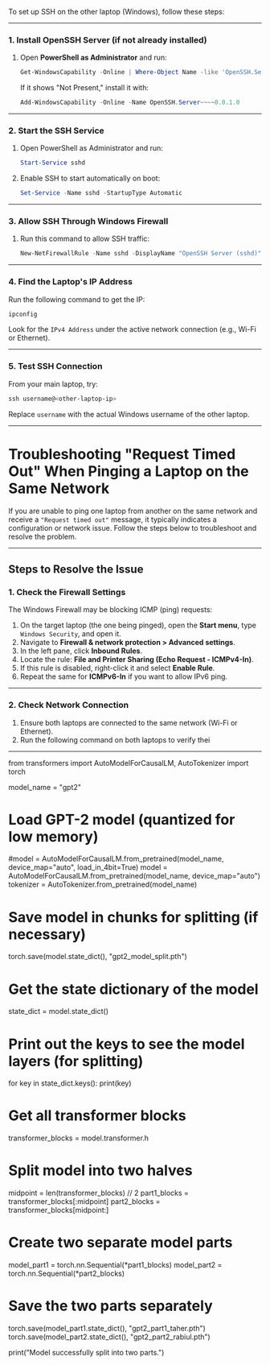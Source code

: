 To set up SSH on the other laptop (Windows), follow these steps:

---

### **1. Install OpenSSH Server (if not already installed)**

1. Open **PowerShell as Administrator** and run:  
   ```powershell
   Get-WindowsCapability -Online | Where-Object Name -like 'OpenSSH.Server*'
   ```
   If it shows "Not Present," install it with:  
   ```powershell
   Add-WindowsCapability -Online -Name OpenSSH.Server~~~~0.0.1.0
   ```

---

### **2. Start the SSH Service**

1. Open PowerShell as Administrator and run:  
   ```powershell
   Start-Service sshd
   ```

2. Enable SSH to start automatically on boot:  
   ```powershell
   Set-Service -Name sshd -StartupType Automatic
   ```

---

### **3. Allow SSH Through Windows Firewall**

1. Run this command to allow SSH traffic:  
   ```powershell
   New-NetFirewallRule -Name sshd -DisplayName "OpenSSH Server (sshd)" -Enabled True -Direction Inbound -Protocol TCP -Action Allow -LocalPort 22
   ```

---

### **4. Find the Laptop's IP Address**

Run the following command to get the IP:  
   ```powershell
   ipconfig
   ```
Look for the `IPv4 Address` under the active network connection (e.g., Wi-Fi or Ethernet).

---

### **5. Test SSH Connection**

From your main laptop, try:  
```powershell
ssh username@<other-laptop-ip>
```

Replace `username` with the actual Windows username of the other laptop.

--------------------------------------
# Troubleshooting "Request Timed Out" When Pinging a Laptop on the Same Network

If you are unable to ping one laptop from another on the same network and receive a `"Request timed out"` message, it typically indicates a configuration or network issue. Follow the steps below to troubleshoot and resolve the problem.

---

## **Steps to Resolve the Issue**

### **1. Check the Firewall Settings**
The Windows Firewall may be blocking ICMP (ping) requests:
1. On the target laptop (the one being pinged), open the **Start menu**, type `Windows Security`, and open it.
2. Navigate to **Firewall & network protection > Advanced settings**.
3. In the left pane, click **Inbound Rules**.
4. Locate the rule: **File and Printer Sharing (Echo Request - ICMPv4-In)**.
5. If this rule is disabled, right-click it and select **Enable Rule**.
6. Repeat the same for **ICMPv6-In** if you want to allow IPv6 ping.

---

### **2. Check Network Connection**
1. Ensure both laptops are connected to the same network (Wi-Fi or Ethernet).
2. Run the following command on both laptops to verify thei
---------------------------------------
from transformers import AutoModelForCausalLM, AutoTokenizer
import torch

model_name = "gpt2"

# Load GPT-2 model (quantized for low memory)
#model = AutoModelForCausalLM.from_pretrained(model_name, device_map="auto", load_in_4bit=True)
model = AutoModelForCausalLM.from_pretrained(model_name, device_map="auto")
tokenizer = AutoTokenizer.from_pretrained(model_name)

# Save model in chunks for splitting (if necessary)
torch.save(model.state_dict(), "gpt2_model_split.pth")
# Get the state dictionary of the model
state_dict = model.state_dict()

# Print out the keys to see the model layers (for splitting)
for key in state_dict.keys():
    print(key)

# Get all transformer blocks
transformer_blocks = model.transformer.h

# Split model into two halves
midpoint = len(transformer_blocks) // 2
part1_blocks = transformer_blocks[:midpoint]
part2_blocks = transformer_blocks[midpoint:]

# Create two separate model parts
model_part1 = torch.nn.Sequential(*part1_blocks)
model_part2 = torch.nn.Sequential(*part2_blocks)

# Save the two parts separately
torch.save(model_part1.state_dict(), "gpt2_part1_taher.pth")
torch.save(model_part2.state_dict(), "gpt2_part2_rabiul.pth")

print("Model successfully split into two parts.")

